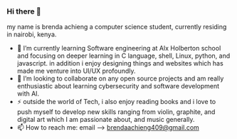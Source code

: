 ### Hi there 👋

my name is brenda achieng a computer science student, currently residing in nairobi, kenya.
- 🌱 I’m currently learning Software engineering at Alx Holberton school and focusing on deeper learning in C language, shell, Linux, python, and javascript. in addition i enjoy designing things and websites which has made me venture into UI/UX profoundly. 
- 👯 I’m looking to collaborate on any open source projects and am really enthusiastic about learning cybersecurity and software development with AI. 
- ⚡ outside the world of Tech, i also enjoy reading books and i love to push myself to develop new skills ranging from violin, graphite, and digital art which I am passionate about, and music generally.
- 📫 How to reach me: email --> brendaachieng409@gmail.com

